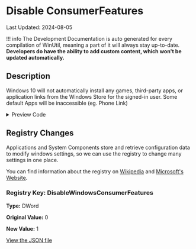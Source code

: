 # Disable ConsumerFeatures

Last Updated: 2024-08-05


!!! info
     The Development Documentation is auto generated for every compilation of WinUtil, meaning a part of it will always stay up-to-date. **Developers do have the ability to add custom content, which won't be updated automatically.**
## Description

Windows 10 will not automatically install any games, third-party apps, or application links from the Windows Store for the signed-in user. Some default Apps will be inaccessible (eg. Phone Link)

<!-- BEGIN CUSTOM CONTENT -->

<!-- END CUSTOM CONTENT -->

<details>
<summary>Preview Code</summary>

```json
{
  "Content": "Disable ConsumerFeatures",
  "Description": "Windows 10 will not automatically install any games, third-party apps, or application links from the Windows Store for the signed-in user. Some default Apps will be inaccessible (eg. Phone Link)",
  "category": "Essential Tweaks",
  "panel": "1",
  "Order": "a003_",
  "registry": [
    {
      "Path": "HKLM:\\SOFTWARE\\Policies\\Microsoft\\Windows\\CloudContent",
      "OriginalValue": "0",
      "Name": "DisableWindowsConsumerFeatures",
      "Value": "1",
      "Type": "DWord"
    }
  ],
  "link": "https://christitustech.github.io/winutil/dev/tweaks/Essential-Tweaks/ConsumerFeatures"
}
```

</details>

## Registry Changes
Applications and System Components store and retrieve configuration data to modify windows settings, so we can use the registry to change many settings in one place.


You can find information about the registry on [Wikipedia](https://www.wikiwand.com/en/Windows_Registry) and [Microsoft's Website](https://learn.microsoft.com/en-us/windows/win32/sysinfo/registry).

### Registry Key: DisableWindowsConsumerFeatures

**Type:** DWord

**Original Value:** 0

**New Value:** 1



<!-- BEGIN SECOND CUSTOM CONTENT -->

<!-- END SECOND CUSTOM CONTENT -->


[View the JSON file](https://github.com/ChrisTitusTech/winutil/tree/main/config/tweaks.json)

